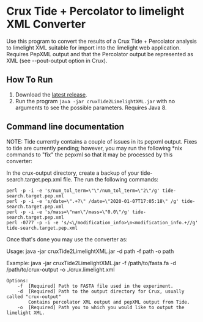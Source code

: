 Crux Tide + Percolator to limelight XML Converter
=======================================

Use this program to convert the results of a Crux Tide + Percolator analysis to
limelight XML suitable for import into the limelight web application. Requires
PepXML output and that the Percolator output be represented as XML
(see --pout-output option in Crux).

How To Run
-------------
1. Download the [latest release](https://github.com/yeastrc/limelight-import-crux-tide-percolator/releases).
2. Run the program ``java -jar cruxTide2LimelightXML.jar`` with no arguments to see the possible parameters. Requires Java 8.

Command line documentation
---------------------------

NOTE: Tide currently contains a couple of issues in its pepxml output. Fixes to tide are currently pending; however,
you may run the following *nix commands to "fix" the pepxml so that it may be processed by this
converter:

In the crux-output directory, create a backup of your tide-search.target.pep.xml file. The run the following commands:

```
perl -p -i -e 's/num_tol_term=\"\"/num_tol_term=\"2\"/g' tide-search.target.pep.xml
perl -p -i -e 's/date=\".+?\" /date=\"2020-01-07T17:05:18\" /g' tide-search.target.pep.xml
perl -p -i -e 's/mass=\"nan\"/mass=\"0.0\"/g' tide-search.target.pep.xml
perl -0777 -p -i -e 's/<\/modification_info>\n<modification_info.+//g' tide-search.target.pep.xml
```

Once that's done you may use the converter as:

Usage: java -jar cruxTide2LimelightXML.jar -d path -f path -o path

Example: java -jar cruxTide2LimelightXML.jar
                                       -f /path/to/fasta.fa
                                       -d /path/to/crux-output
                                       -o ./crux.limelight.xml

```
Options:
    -f	[Required] Path to FASTA file used in the experiment.
    -d	[Required] Path to the output directory for Crux, usually called "crux-output"
	    Contains percolator XML output and pepXML output from Tide.
    -o  [Required] Path you to which you would like to output the limelight XML.
```
